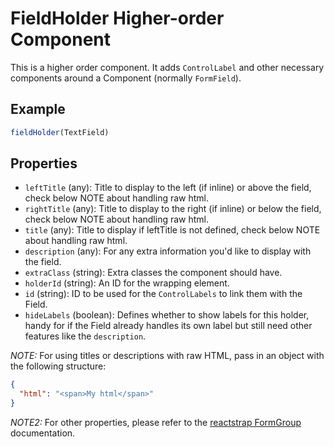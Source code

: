 # FieldHolder Higher-order Component

This is a higher order component.
It adds `ControlLabel` and other necessary components around a Component (normally `FormField`).

## Example

```js
fieldHolder(TextField)
```

## Properties

 * `leftTitle` (any): Title to display to the left (if inline) or above the field, check below NOTE about handling raw html.
 * `rightTitle` (any): Title to display to the right (if inline) or below the field, check below NOTE about handling raw html.
 * `title` (any): Title to display if leftTitle is not defined, check below NOTE about handling raw html.
 * `description` (any): For any extra information you'd like to display with the field.
 * `extraClass` (string): Extra classes the component should have.
 * `holderId` (string): An ID for the wrapping element.
 * `id` (string): ID to be used for the `ControlLabels` to link them with the Field.
 * `hideLabels` (boolean): Defines whether to show labels for this holder, handy for if the Field already handles its own label but still need other features like the `description`.

 _NOTE:_ For using titles or descriptions with raw HTML, pass in an object with the following structure:
 ```json
 {
   "html": "<span>My html</span>"
 }
 ```
 _NOTE2:_ For other properties, please refer to the [reactstrap FormGroup](https://reactstrap.github.io/components/form/) documentation.
